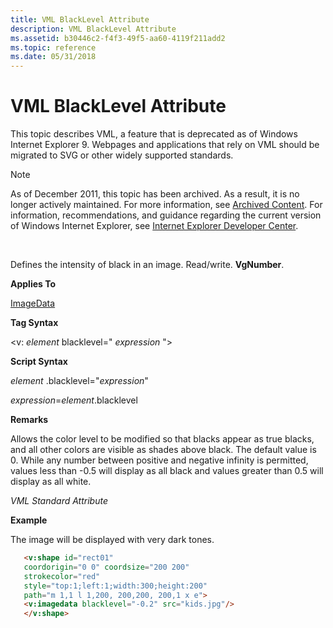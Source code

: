 ```yaml
---
title: VML BlackLevel Attribute
description: VML BlackLevel Attribute
ms.assetid: b30446c2-f4f3-49f5-aa60-4119f211add2
ms.topic: reference
ms.date: 05/31/2018
---
```


# VML BlackLevel Attribute

This topic describes VML, a feature that is deprecated as of Windows Internet Explorer 9. Webpages and applications that rely on VML should be migrated to SVG or other widely supported standards.

> [!Note]  
> As of December 2011, this topic has been archived. As a result, it is no longer actively maintained. For more information, see [Archived Content](/previous-versions/windows/internet-explorer/ie-developer/). For information, recommendations, and guidance regarding the current version of Windows Internet Explorer, see [Internet Explorer Developer Center](https://msdn.microsoft.com/ie/).

 

Defines the intensity of black in an image. Read/write. **VgNumber**.

**Applies To**

[ImageData](msdn-online-vml-imagedata-element.md)

**Tag Syntax**

<v: *element* blacklevel=" *expression* ">

**Script Syntax**

*element* .blacklevel="*expression*"

*expression*=*element*.blacklevel

**Remarks**

Allows the color level to be modified so that blacks appear as true blacks, and all other colors are visible as shades above black. The default value is 0. While any number between positive and negative infinity is permitted, values less than -0.5 will display as all black and values greater than 0.5 will display as all white.

*VML Standard Attribute*

**Example**

The image will be displayed with very dark tones.


```HTML
   <v:shape id="rect01"
   coordorigin="0 0" coordsize="200 200"
   strokecolor="red"
   style="top:1;left:1;width:300;height:200"
   path="m 1,1 l 1,200, 200,200, 200,1 x e">
   <v:imagedata blacklevel="-0.2" src="kids.jpg"/>
   </v:shape>
```



 

 
